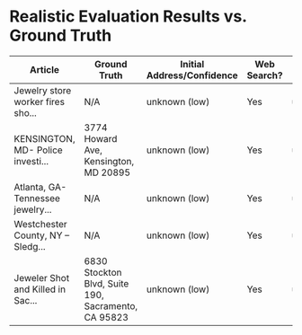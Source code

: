 # Realistic Evaluation Results vs. Ground Truth

| Article | Ground Truth | Initial Address/Confidence | Web Search? | Final Address | Final Confidence | Address Source | Correct? |
|---------|--------------|---------------------------|-------------|---------------|-----------------|----------------|----------|
| Jewelry store worker fires sho... | N/A | unknown (low) | Yes | unknown | low | N/A | ❌ |
| KENSINGTON, MD- Police investi... | 3774 Howard Ave, Kensington, MD 20895 | unknown (low) | Yes | unknown | low | N/A | ❌ |
| Atlanta, GA- Tennessee jewelry... | N/A | unknown (low) | Yes | unknown | low | N/A | ❌ |
| Westchester County, NY – Sledg... | N/A | unknown (low) | Yes | unknown | low | N/A | ❌ |
| Jeweler Shot and Killed in Sac... | 6830 Stockton Blvd, Suite 190, Sacramento, CA 95823 | unknown (low) | Yes | unknown | low | N/A | ❌ |